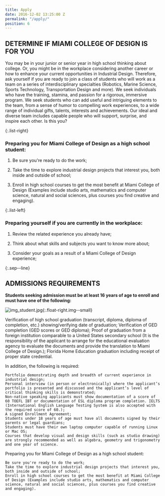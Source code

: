 ```yaml
---
title: Apply
date: 2016-12-02 13:25:00 Z
permalink: "/apply/"
position: 6
---
```


## DETERMINE IF MIAMI COLLEGE OF DESIGN IS FOR YOU

You may be in your junior or senior year in high school thinking about college. Or, you might be in the workplace considering another career or how to enhance your current opportunities in Industrial Design. Therefore, ask yourself if you are ready to join a class of students who will work as a team on a series of interdisciplinary specialties (Robotics, Marine Science, Sports Technology, Transportation Design and more). We seek individuals who have the training, stamina, and passion for a rigorous, immersive program. We seek students who can add useful and intriguing elements to the team, from a sense of humor to compelling work experiences, to a wide range of individual gifts, talents, interests and achievements. Our ideal and diverse team includes capable people who will support, surprise, and inspire each other. Is this you?

{:.list-right}

### Preparing you for Miami College of Design as a high school student:

1. Be sure you're ready to do the work;

2. Take the time to explore industrial design projects that interest you, both inside and outside of school;

3. Enroll in high school courses to get the most benefit at Miami College of Design (Examples include studio arts, mathematics and computer science, natural and social sciences, plus courses you find creative and engaging).

{:.list-left}

### Preparing yourself if you are currently in the workplace:

1. Review the related experience you already have;

2. Think about what skills and subjects you want to know more about;

3. Consider your goals as a result of a Miami College of Design experience;

{:.sep--line}

## ADMISSIONS REQUIREMENTS

**Students seeking admission must be at least 16 years of age to enroll and must have one of the following:**

![img_student.jpg](/uploads/img_student.jpg){:.float-right.img--small}

Verification of high school graduation (transcript, diploma, diploma of completion, etc.) showing/verifying date of graduation;
Verification of GED completion (GED scores or GED diploma);
Proof of graduation from a foreign institution comparable to a United States secondary school (It is the responsibility of the applicant to arrange for the educational evaluation agency to evaluate the documents and provide the translation to Miami College of Design.);
Florida Home Education graduation including receipt of proper state credential.

In addition, the following is required:

    Portfolio demonstrating depth and breadth of current experience in industrial design;
    Personal interview (in person or electronically) where the applicant’s portfolio is presented and discussed and the applicant’s level of critical thinking skills is demonstrated;
    Non-native speaking applicants must show documentation of a score of 60 TOEFL IBT or documentation of ESL diploma program completion. IELTS (International English Language Testing System is also accepted with the required score of 60.);
    A signed Enrollment Agreement;
    Students under 18 years of age must have all documents signed by their parents or legal guardians;
    Students must have their own laptop computer capable of running Linux or Mac OS;
    Courses that develop visual and design skills (such as studio drawing) are strongly recommended as well as algebra, geometry and trigonometry and one year of science.

Preparing you for Miami College of Design as a high school student:

    Be sure you're ready to do the work;
    Take the time to explore industrial design projects that interest you, both inside and outside of school;
    Enroll in high school courses to get the most benefit at Miami College of Design (Examples include studio arts, mathematics and computer science, natural and social sciences, plus courses you find creative and engaging).